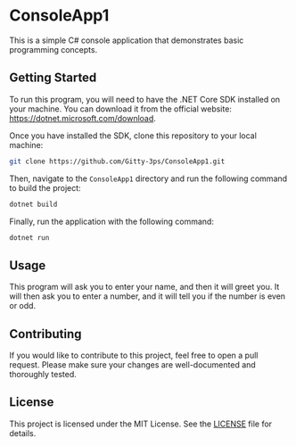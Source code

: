 # ConsoleApp1

This is a simple C# console application that demonstrates basic programming concepts.

## Getting Started

To run this program, you will need to have the .NET Core SDK installed on your machine. You can download it from the official website: https://dotnet.microsoft.com/download.

Once you have installed the SDK, clone this repository to your local machine:

```sh
git clone https://github.com/Gitty-3ps/ConsoleApp1.git
```

Then, navigate to the `ConsoleApp1` directory and run the following command to build the project:

```sh
dotnet build
```

Finally, run the application with the following command:

```sh
dotnet run
```

## Usage

This program will ask you to enter your name, and then it will greet you. It will then ask you to enter a number, and it will tell you if the number is even or odd.

## Contributing

If you would like to contribute to this project, feel free to open a pull request. Please make sure your changes are well-documented and thoroughly tested.

## License

This project is licensed under the MIT License. See the [LICENSE](LICENSE) file for details.
